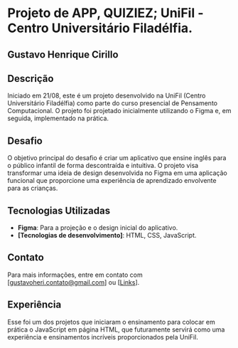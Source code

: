 # Projeto de APP, QUIZIEZ; UniFil - Centro Universitário Filadélfia.

## Gustavo Henrique Cirillo

## Descrição

Iniciado em 21/08, este é um projeto desenvolvido na UniFil (Centro Universitário Filadélfia) como parte do curso presencial de Pensamento Computacional. O projeto foi projetado inicialmente utilizando o Figma e, em seguida, implementado na prática.

## Desafio

O objetivo principal do desafio é criar um aplicativo que ensine inglês para o público infantil de forma descontraída e intuitiva. O projeto visa transformar uma ideia de design desenvolvida no Figma em uma aplicação funcional que proporcione uma experiência de aprendizado envolvente para as crianças.

## Tecnologias Utilizadas

- **Figma**: Para a projeção e o design inicial do aplicativo.
- **[Tecnologias de desenvolvimento]**: HTML, CSS, JavaScript.

## Contato

Para mais informações, entre em contato com [gustavoheri.contato@gmail.com] ou [[Links](https://gustavohey.github.io/perfil/)].

## Experiência

Esse foi um dos projetos que iniciaram o ensinamento para colocar em prática o JavaScript em página HTML, que futuramente servirá como uma experiência e ensinamentos incríveis proporcionados pela UniFil.
